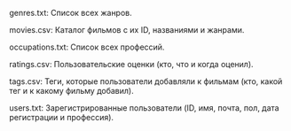 genres.txt: Список всех жанров.

movies.csv: Каталог фильмов с их ID, названиями и жанрами.

occupations.txt: Список всех профессий.

ratings.csv: Пользовательские оценки (кто, что и когда оценил).

tags.csv: Теги, которые пользователи добавляли к фильмам (кто, какой тег и к какому фильму добавил).

users.txt: Зарегистрированные пользователи (ID, имя, почта, пол, дата регистрации и профессия).
